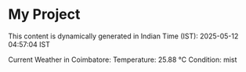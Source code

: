 # My Project

This content is dynamically generated in Indian Time (IST): 2025-05-12 04:57:04 IST


Current Weather in Coimbatore:
Temperature: 25.88 °C
Condition: mist
